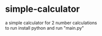 # simple-calculator
a simple calculator for 2 number calculations\
to run install python and run "main.py"
